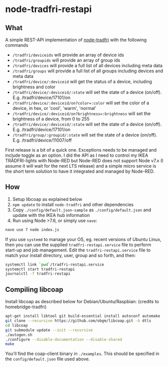 # node-tradfri-restapi

## What

A simple REST-API implementation of [node-tradfri](https://www.npmjs.com/package/node-tradfri) with the following commands

 - `/tradfri/deviceids` will provide an array of device ids
 - `/tradfri/groupids` will provide an array of group ids
 - `/tradfri/devices` will provide a full list of all devices including meta data
 - `/tradfri/groups` will provide a full list of all groups including devices and meta data
 - `/tradfri/device/:deviceid` will get the status of a device, including brightness and color
 - `/tradfri/device/:deviceid/:state` will set the state of a device (on/off). E.g. /tradfri/device/17101/on
 - `/tradfri/device/:deviceid/on?color=:color` will set the color of a device, in hex, or 'cool', 'warm', 'normal'
 - `/tradfri/device/:deviceid/on?brightness=:brightness` will set the brightness of a device, from 0 to 255
 - `/tradfri/device/:deviceid/:state` will set the state of a device (on/off). E.g. /tradfri/device/17101/on
 - `/tradfri/group/:groupid/:state` will set the state of a device (on/off). E.g. /tradfri/device/11007/off

First release is a bit of a quick one. Exceptions needs to be managed and include toggle as an option. I did the API as I need to control my IKEA TRÅDFRI-lights with Node-RED but Node-RED does not support Node v7.x (I assume it will wait for the next LTS release) and a simple micro service is the short term solution to have it integrated and managed by Node-RED.

## How

  1. Setup libcoap as explained below
  2. `npm update` to install `node-tradfri` and other dependencies
  3. Copy `./config/default.json-sample` as `./config/default.json` and update with the IKEA hub information
  4. Run using Node >7.6, or simply use `nave`:

```sh
nave use 7 node index.js
```

If you use `systemd` to manage your OS, eg. recent versions of Ubuntu Linux, then you can use the supplied `tradfri-restapi.service` file to perform start-up and job management.  Edit the `tradfri-restapi.service` file to match your install directory, user, group and so forth, and then:

```sh
systemctl link `pwd`/tradfri-restapi.service
systemctl start tradfri-restapi
journalctl -f tradfri-restapi
```

## Compiling libcoap

Install libcoap as described below for Debian/Ubuntu/Raspbian:
(credits to homebridge-tradfri)

```sh
apt-get install libtool git build-essential install autoconf automake
git clone --recursive https://github.com/obgm/libcoap.git -b dtls
cd libcoap
git submodule update --init --recursive
./autogen.sh
./configure --disable-documentation --disable-shared
make
```

You'll find the coap-client binary in `./examples`.  This should be specified in the `config/default.json` file used above.
